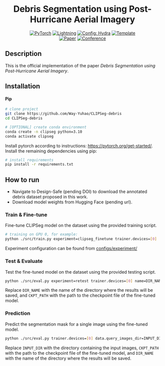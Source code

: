 <div align="center">

# Debris Segmentation using Post-Hurricane Aerial Imagery

<a href="https://pytorch.org/get-started/locally/"><img alt="PyTorch" src="https://img.shields.io/badge/PyTorch-ee4c2c?logo=pytorch&logoColor=white"></a>
<a href="https://pytorchlightning.ai/"><img alt="Lightning" src="https://img.shields.io/badge/-Lightning-792ee5?logo=pytorchlightning&logoColor=white"></a>
<a href="https://hydra.cc/"><img alt="Config: Hydra" src="https://img.shields.io/badge/Config-Hydra-89b8cd"></a>
<a href="https://github.com/ashleve/lightning-hydra-template"><img alt="Template" src="https://img.shields.io/badge/-Lightning--Hydra--Template-017F2F?style=flat&logo=github&labelColor=gray"></a><br>
[![Paper](http://img.shields.io/badge/paper-arxiv.2504.12542-B31B1B.svg)](https://arxiv.org/abs/2504.12542)
[![Conference](http://img.shields.io/badge/CACAIE-2025-4b44ce.svg)](https://arxiv.org/abs/2504.12542)

</div>

## Description

This is the official implementation of the paper *Debris Segmentation using Post-Hurricane Aerial Imagery*.

## Installation

#### Pip

```bash
# clone project
git clone https://github.com/Way-Yuhao/CLIPSeg-debris
cd CLIPSeg-debris

# [OPTIONAL] create conda environment
conda create -n clipseg python=3.10
conda activate clipseg
```

Install pytorch according to instructions: https://pytorch.org/get-started/.  
Install the remaining dependencies using pip:
```bash
# install requirements
pip install -r requirements.txt
```

## How to run

- Navigate to Design-Safe (pending DOI) to download the annotated debris dataset proposed in this work.
- Download model weights from Hugging Face (pending url).

### Train & Fine-tune
Fine-tune CLIPSeg model on the dataset using the provided training script.

```bash
# training on GPU 0, for example: 
python ./src/train.py experiment=clipseg_finetune trainer.devices=[0]
```
Experiment configuration can be found from [configs/experiment/](configs/experiment/)

### Test & Evaluate
Test the fine-tuned model on the dataset using the provided testing script.

```bash
python ./src/eval.py experiment=retest trainer.devices=[0] name=DIR_NAME ckpt_path=CKPT_PATH
```
Replace `DIR_NAME` with the name of the directory where the results will be saved, and `CKPT_PATH` with the path to the 
checkpoint file of the fine-tuned model.

### Prediction
Predict the segmentation mask for a single image using the fine-tuned model.

```bash
python ./src/eval.py trainer.devices=[0] data.query_images_dir=INPUT_DIR ckpt_path=CKPT_PATH name=DIR_NAME
```
Replace `INPUT_DIR` with the directory containing the input images, `CKPT_PATH` with the path to the checkpoint file 
of the fine-tuned model, and `DIR_NAME` with the name of the directory where the results will be saved.


